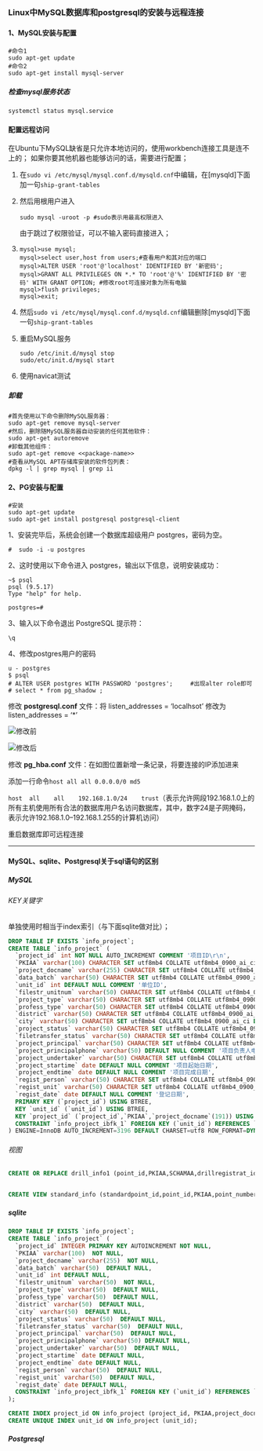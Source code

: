 ### Linux中MySQL数据库和postgresql的安装与远程连接

#### 1、MySQL安装与配置

```shell
#命令1
sudo apt-get update
#命令2
sudo apt-get install mysql-server
```

##### 检查mysql服务状态

```shell
systemctl status mysql.service
```

#### 配置远程访问

在Ubuntu下MySQL缺省是只允许本地访问的，使用workbench连接工具是连不上的；
如果你要其他机器也能够访问的话，需要进行配置；

1. 在`sudo vi /etc/mysql/mysql.conf.d/mysqld.cnf`中编辑，在[mysqld]下面加一句`ship-grant-tables`

2. 然后用根用户进入

   ```shell
   sudo mysql -uroot -p	#sudo表示用最高权限进入
   ```

   由于跳过了权限验证，可以不输入密码直接进入；

3. ```shell
   mysql>use mysql;
   mysql>select user,host from users;#查看用户和其对应的端口
   mysql>ALTER USER 'root'@'localhost' IDENTIFIED BY '新密码';
   mysql>GRANT ALL PRIVILEGES ON *.* TO 'root'@'%' IDENTIFIED BY '密码' WITH GRANT OPTION; #修改root可连接对象为所有电脑
   mysql>flush privileges;
   mysql>exit;
   ```

4. 然后`sudo vi /etc/mysql/mysql.conf.d/mysqld.cnf`编辑删除[mysqld]下面一句`ship-grant-tables`

5. 重启MySQL服务

   ```shell
   sudo /etc/init.d/mysql stop
   sudo/etc/init.d/mysql start
   ```

6. 使用navicat测试

##### 卸载

```shell
#首先使用以下命令删除MySQL服务器：
sudo apt-get remove mysql-server
#然后，删除随MySQL服务器自动安装的任何其他软件：
sudo apt-get autoremove
#卸载其他组件：
sudo apt-get remove <<package-name>>
#查看从MySQL APT存储库安装的软件包列表：
dpkg -l | grep mysql | grep ii
```



#### 2、PG安装与配置

```shell
#安装
sudo apt-get update
sudo apt-get install postgresql postgresql-client
```

1、安装完毕后，系统会创建一个数据库超级用户 postgres，密码为空。

```shell
#  sudo -i -u postgres
```

2、这时使用以下命令进入 postgres，输出以下信息，说明安装成功：

```shell
~$ psql
psql (9.5.17)
Type "help" for help.

postgres=# 
```

3、输入以下命令退出 PostgreSQL 提示符：

```shell
\q
```

4、修改postgres用户的密码

```shell
u - postgres
$ psql
# ALTER USER postgres WITH PASSWORD 'postgres';		#出现alter role即可
# select * from pg_shadow ;
```

修改 **postgresql.conf** 文件：将 listen_addresses = ‘localhsot’ 修改为 listen_addresses = ‘*’

![修改前](https://img-blog.csdnimg.cn/20200903095301493.png?x-oss-process=image/watermark,type_ZmFuZ3poZW5naGVpdGk,shadow_10,text_aHR0cHM6Ly9ibG9nLmNzZG4ubmV0L3poYW5namlhbjg2NDE=,size_16,color_FFFFFF,t_70#pic_center)

![修改后](https://img-blog.csdnimg.cn/20200903095310990.png?x-oss-process=image/watermark,type_ZmFuZ3poZW5naGVpdGk,shadow_10,text_aHR0cHM6Ly9ibG9nLmNzZG4ubmV0L3poYW5namlhbjg2NDE=,size_16,color_FFFFFF,t_70#pic_center)

修改 **pg_hba.conf** 文件：在如图位置新增一条记录，将要连接的IP添加进来

添加一行命令`host all all 0.0.0.0/0 md5`

`host  all    all    192.168.1.0/24    trust`（表示允许网段192.168.1.0上的所有主机使用所有合法的数据库用户名访问数据库，其中，数字24是子网掩码，表示允许192.168.1.0–192.168.1.255的计算机访问）

重启数据库即可远程连接



---

#### MySQL、sqlite、Postgresql关于sql语句的区别

##### MySQL

###### KEY关键字

单独使用时相当于index索引（与下面sqlite做对比）；

```sql
DROP TABLE IF EXISTS `info_project`;
CREATE TABLE `info_project` (
  `project_id` int NOT NULL AUTO_INCREMENT COMMENT '项目ID\r\n',
  `PKIAA` varchar(100) CHARACTER SET utf8mb4 COLLATE utf8mb4_0900_ai_ci NOT NULL COMMENT '项目统一编号\r\n',
  `project_docname` varchar(255) CHARACTER SET utf8mb4 COLLATE utf8mb4_0900_ai_ci NOT NULL COMMENT '项目报告名称',
  `data_batch` varchar(50) CHARACTER SET utf8mb4 COLLATE utf8mb4_0900_ai_ci DEFAULT NULL COMMENT '资料批次',
  `unit_id` int DEFAULT NULL COMMENT '单位ID',
  `filestr_unitnum` varchar(50) CHARACTER SET utf8mb4 COLLATE utf8mb4_0900_ai_ci NOT NULL COMMENT '档案保管单位编号',
  `project_type` varchar(50) CHARACTER SET utf8mb4 COLLATE utf8mb4_0900_ai_ci DEFAULT NULL COMMENT '项目类型',
  `profess_type` varchar(50) CHARACTER SET utf8mb4 COLLATE utf8mb4_0900_ai_ci DEFAULT NULL COMMENT '专业类别',
  `district` varchar(50) CHARACTER SET utf8mb4 COLLATE utf8mb4_0900_ai_ci DEFAULT NULL COMMENT '所在行政区',
  `city` varchar(50) CHARACTER SET utf8mb4 COLLATE utf8mb4_0900_ai_ci DEFAULT NULL COMMENT '所在城市',
  `project_status` varchar(50) CHARACTER SET utf8mb4 COLLATE utf8mb4_0900_ai_ci DEFAULT NULL COMMENT '项目运行状况',
  `filetransfer_status` varchar(50) CHARACTER SET utf8mb4 COLLATE utf8mb4_0900_ai_ci DEFAULT NULL COMMENT '档案汇交状况',
  `project_principal` varchar(50) CHARACTER SET utf8mb4 COLLATE utf8mb4_0900_ai_ci DEFAULT NULL COMMENT '项目负责人',
  `project_principalphone` varchar(50) DEFAULT NULL COMMENT '项目负责人电话',
  `project_undertaker` varchar(50) CHARACTER SET utf8mb4 COLLATE utf8mb4_0900_ai_ci DEFAULT NULL COMMENT '项目承担单位',
  `project_startime` date DEFAULT NULL COMMENT '项目起始日期',
  `project_endtime` date DEFAULT NULL COMMENT '项目完成日期',
  `regist_person` varchar(50) CHARACTER SET utf8mb4 COLLATE utf8mb4_0900_ai_ci DEFAULT NULL COMMENT '登记人',
  `regist_unit` varchar(50) CHARACTER SET utf8mb4 COLLATE utf8mb4_0900_ai_ci DEFAULT NULL COMMENT '登记单位',
  `regist_date` date DEFAULT NULL COMMENT '登记日期',
  PRIMARY KEY (`project_id`) USING BTREE,
  KEY `unit_id` (`unit_id`) USING BTREE,
  KEY `project_id` (`project_id`,`PKIAA`,`project_docname`(191)) USING BTREE,
  CONSTRAINT `info_project_ibfk_1` FOREIGN KEY (`unit_id`) REFERENCES `info_fmunit` (`unit_id`) ON DELETE CASCADE ON UPDATE CASCADE
) ENGINE=InnoDB AUTO_INCREMENT=3196 DEFAULT CHARSET=utf8 ROW_FORMAT=DYNAMIC;
```

###### 视图

```sql
CREATE OR REPLACE drill_info1 (point_id,PKIAA,SCHAMAA,drillregistrat_id,drill_category,drillaudit_id,approval_status) AS SELECT info_point.point_id,info_point.PKIAA,info_point.SCHAMAA,explore_drillregist.drillregistrat_id,explore_drillregist.drill_category,explore_drillaudit.drillaudit_id,explore_drillaudit.approval_status FROM info_point a,explore_drillregist b,explore_drillaudit c WHERE a.point_id=b.point_id,b.drillregistrat_id=c.registrat_id;


CREATE VIEW standard_info (standardpoint_id,point_id,PKIAA,point_number,STKCAF,STKCAG,Splaneco_sys,SGCJCBJ,Selevation_datum,select_status) AS FROM info_standardpoint.standardpoint_id,info_standardpoint.point_id,info_standardpoint.PKIAA,info_standardpoint.point_number,info_standardpoint.STKCAF,info_standardpoint.STKCAG,info_standardpoint.Splaneco_sys,info_standardpoint.SGCJCBJ,info_standardpoint.Selevation_datum,explore_drillaudit.select_status FROM info_standardpoint,explore_drillaudit WHERE info_standardpoint.PKIAA=explore_drillaudit.PKIAA AND info_standardpoint.point_number=explore_drillaudit.drill_number;

```



##### sqlite

```sql
DROP TABLE IF EXISTS `info_project`;
CREATE TABLE `info_project` (
  `project_id` INTEGER PRIMARY KEY AUTOINCREMENT NOT NULL,
  `PKIAA` varchar(100)  NOT NULL,
  `project_docname` varchar(255)  NOT NULL,
  `data_batch` varchar(50)  DEFAULT NULL,
  `unit_id` int DEFAULT NULL,
  `filestr_unitnum` varchar(50)  NOT NULL,
  `project_type` varchar(50)  DEFAULT NULL,
  `profess_type` varchar(50)  DEFAULT NULL,
  `district` varchar(50)  DEFAULT NULL,
  `city` varchar(50)  DEFAULT NULL,
  `project_status` varchar(50)  DEFAULT NULL,
  `filetransfer_status` varchar(50)  DEFAULT NULL,
  `project_principal` varchar(50)  DEFAULT NULL,
  `project_principalphone` varchar(50) DEFAULT NULL,
  `project_undertaker` varchar(50)  DEFAULT NULL,
  `project_startime` date DEFAULT NULL,
  `project_endtime` date DEFAULT NULL,
  `regist_person` varchar(50)  DEFAULT NULL,
  `regist_unit` varchar(50)  DEFAULT NULL,
  `regist_date` date DEFAULT NULL,
  CONSTRAINT `info_project_ibfk_1` FOREIGN KEY (`unit_id`) REFERENCES `info_fmunit` (`unit_id`) ON DELETE CASCADE ON UPDATE CASCADE
);

CREATE INDEX project_id ON info_project (project_id, PKIAA,project_docname);
CREATE UNIQUE INDEX unit_id ON info_project (unit_id);
```



##### Postgresql